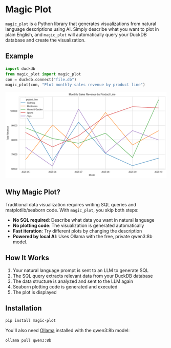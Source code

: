 # Magic Plot

`magic_plot` is a Python library that generates visualizations from natural language descriptions using AI. Simply describe what you want to plot in plain English, and `magic_plot` will automatically query your DuckDB database and create the visualization.

## Example

```python
import duckdb
from magic_plot import magic_plot
con = duckdb.connect("file.db")
magic_plot(con, "Plot monthly sales revenue by product line")
```

![png](example_plot.png)


## Why Magic Plot?

Traditional data visualization requires writing SQL queries and matplotlib/seaborn code. With `magic_plot`, you skip both steps:

- **No SQL required**: Describe what data you want in natural language
- **No plotting code**: The visualization is generated automatically
- **Fast iteration**: Try different plots by changing the description
- **Powered by local AI**: Uses Ollama with the free, private qwen3:8b model.

## How It Works

1. Your natural language prompt is sent to an LLM to generate SQL
2. The SQL query extracts relevant data from your DuckDB database
3. The data structure is analyzed and sent to the LLM again
4. Seaborn plotting code is generated and executed
5. The plot is displayed

## Installation

```bash
pip install magic-plot
```

You'll also need [Ollama](https://ollama.ai/) installed with the qwen3:8b model:

```bash
ollama pull qwen3:8b
```
